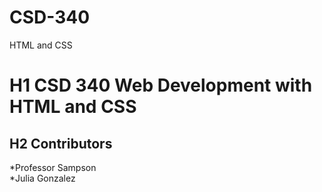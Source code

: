 # CSD-340
HTML and CSS
# H1 CSD 340 Web Development with HTML and CSS
## H2 Contributors
*Professor Sampson  
*Julia Gonzalez
